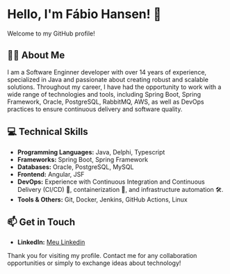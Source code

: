 # Hello, I'm Fábio Hansen! 👋

Welcome to my GitHub profile!

## 🙋‍♂️ About Me
I am a Software Enginner developer with over 14 years of experience, specialized in Java and passionate about creating robust and scalable solutions. Throughout my career, I have had the opportunity to work with a wide range of technologies and tools, including Spring Boot, Spring Framework, Oracle, PostgreSQL, RabbitMQ, AWS, as well as DevOps practices to ensure continuous delivery and software quality.

## 💻 Technical Skills
- **Programming Languages:** Java, Delphi, Typescript
- **Frameworks:** Spring Boot, Spring Framework
- **Databases:** Oracle, PostgreSQL, MySQL
- **Frontend:** Angular, JSF
- **DevOps:** Experience with Continuous Integration and Continuous Delivery (CI/CD) 🔄, containerization 🐳, and infrastructure automation 🛠️.
- **Tools & Others:** Git, Docker, Jenkins, GitHub Actions, Linux

## 📫 Get in Touch
- **LinkedIn:** [Meu Linkedin](https://www.linkedin.com/in/fchansen/)

Thank you for visiting my profile. 
Contact me for any collaboration opportunities or simply to exchange ideas about technology!

